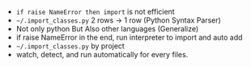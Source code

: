 - `if raise NameError then import` is not efficient
- `~/.import_classes.py` 2 rows -> 1 row (Python Syntax Parser)
- Not only python But Also other languages (Generalize)
- if raise NameError in the end, run interpreter to import and auto add
- `~/.import_classes.py` by project
- watch, detect, and run automatically for every files.
